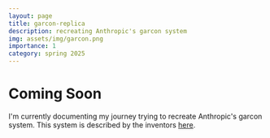 ```yaml
---
layout: page
title: garcon-replica
description: recreating Anthropic's garcon system
img: assets/img/garcon.png
importance: 1
category: spring 2025
---
```


# Coming Soon

I'm currently documenting my journey trying to recreate Anthropic's garcon system. 
This system is described by the inventors [here](https://transformer-circuits.pub/2021/garcon/index.html).